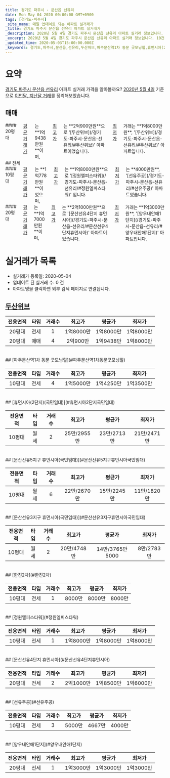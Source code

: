 ```yaml
---
title: 경기도 파주시 - 문산읍 선유리
date: Mon May 04 2020 00:00:00 GMT+0900
tags: [경기도-파주시]
_site_name: 매일 업데이트 되는 아파트 실거래가
_title: 경기도 파주시 문산읍 선유리 아파트 실거래가
_description: 2020년 5월 4일 경기도 파주시 문산읍 선유리 아파트 실거래 정보입니다. 10건 아파트 정보가 있습니다.
_excerpt: 2020년 5월 4일 경기도 파주시 문산읍 선유리 아파트 실거래 정보입니다. 10건 아파트 정보가 있습니다.
_updated_time: 2020-05-03T15:00:00.000Z
_keywords: 경기도,파주시,문산읍,선유리,두산위브,파주문산역1차 동문 굿모닝힐,휴먼시아(2단지)(국민임대),문산선유5지구 휴먼시아(국민임대),문산선유3지구 휴먼시아(국민임대),한진2차,정원엘피스타워,문산선유4단지 휴먼시아,선유주공,양우내안애1단지
---
```





# 요약
<ins>경기도 파주시 문산읍 선유리</ins> 아파트 실거래 가격을 알아볼까요? <ins>2020년 5월 4일</ins> 기준으로 <ins>이번달, 지난달 거래</ins>를 정리해보았습니다.

## 매매
<div class="container">
<div class="twelve columns" markdown="1">
#### 20평대
<ins>평균 거래가</ins>는 **1억9438만원**이며, <ins>최고가</ins>는 **2억900만원**으로 '[두산위브](/경기도-파주시-문산읍-선유리/#두산위브)' 아파트이었습니다. <ins>최저가</ins> 거래는 **1억8000만원**, '[두산위브](/경기도-파주시-문산읍-선유리/#두산위브)' 아파트입니다.
</div>
</div>
## 전세
<div class="container">
<div class="six columns" markdown="1">
#### 10평대
<ins>평균 거래가</ins>는 **1억778만원**이었으며, <ins>최고가</ins>는 **1억8000만원**으로 '[정원엘피스타워](/경기도-파주시-문산읍-선유리/#정원엘피스타워)' 입니다. <ins>최저가</ins>는 **4000만원**, '[선유주공](/경기도-파주시-문산읍-선유리/#선유주공)' 아파트였습니다.
</div>
<div class="six columns" markdown="1">
#### 20평대
<ins>평균 거래가</ins>는 **1억7000만원**이며, <ins>최고가</ins>는 **2억1000만원**으로 '[문산선유4단지 휴먼시아](/경기도-파주시-문산읍-선유리/#문산선유4단지휴먼시아)' 아파트이었습니다. <ins>최저가</ins> 거래는 **1억3000만원**, '[양우내안애1단지](/경기도-파주시-문산읍-선유리/#양우내안애1단지)' 아파트입니다.
</div>
</div>



# 실거래가 목록
- 실거래가 등록일: 2020-05-04
- 업데이트 된 실거래 수: 0 건
- 아파트명을 클릭하면 외부 검색 페이지로 연결됩니다.

## [두산위브](#두산위브)

|전용면적|타입|거래수|최고가|평균가|최저가|
|:---:|:---:|:---:|:---:|:---:|:---:|
|20평대|<span class="deal-type-2">전세</span>|1|1억8000만|1억8000만|1억8000만|
|20평대|<span class="deal-type-1">매매</span>|4|2억900만|1억9438만|1억8000만|

<br/>
## [파주문산역1차 동문 굿모닝힐](#파주문산역1차동문굿모닝힐)

|전용면적|타입|거래수|최고가|평균가|최저가|
|:---:|:---:|:---:|:---:|:---:|:---:|
|10평대|<span class="deal-type-2">전세</span>|4|1억5000만|1억4250만|1억3500만|

<br/>
## [휴먼시아(2단지)(국민임대)](#휴먼시아2단지국민임대)

|전용면적|타입|거래수|최고가|평균가|최저가|
|:---:|:---:|:---:|:---:|:---:|:---:|
|10평대|<span class="deal-type-3">월세</span>|2|25만/2955만|23만/2713만|21만/2471만|

<br/>
## [문산선유5지구 휴먼시아(국민임대)](#문산선유5지구휴먼시아국민임대)

|전용면적|타입|거래수|최고가|평균가|최저가|
|:---:|:---:|:---:|:---:|:---:|:---:|
|10평대|<span class="deal-type-3">월세</span>|6|22만/2670만|15만/2245만|11만/1820만|

<br/>
## [문산선유3지구 휴먼시아(국민임대)](#문산선유3지구휴먼시아국민임대)

|전용면적|타입|거래수|최고가|평균가|최저가|
|:---:|:---:|:---:|:---:|:---:|:---:|
|10평대|<span class="deal-type-3">월세</span>|2|20만/4748만|14만/3765만5000|8만/2783만|

<br/>
## [한진2차](#한진2차)

|전용면적|타입|거래수|최고가|평균가|최저가|
|:---:|:---:|:---:|:---:|:---:|:---:|
|10평대|<span class="deal-type-2">전세</span>|1|8000만|8000만|8000만|

<br/>
## [정원엘피스타워](#정원엘피스타워)

|전용면적|타입|거래수|최고가|평균가|최저가|
|:---:|:---:|:---:|:---:|:---:|:---:|
|10평대|<span class="deal-type-2">전세</span>|1|1억8000만|1억8000만|1억8000만|

<br/>
## [문산선유4단지 휴먼시아](#문산선유4단지휴먼시아)

|전용면적|타입|거래수|최고가|평균가|최저가|
|:---:|:---:|:---:|:---:|:---:|:---:|
|20평대|<span class="deal-type-2">전세</span>|2|2억1000만|1억8500만|1억6000만|

<br/>
## [선유주공](#선유주공)

|전용면적|타입|거래수|최고가|평균가|최저가|
|:---:|:---:|:---:|:---:|:---:|:---:|
|10평대|<span class="deal-type-2">전세</span>|3|5000만|4667만|4000만|

<br/>
## [양우내안애1단지](#양우내안애1단지)

|전용면적|타입|거래수|최고가|평균가|최저가|
|:---:|:---:|:---:|:---:|:---:|:---:|
|20평대|<span class="deal-type-2">전세</span>|1|1억3000만|1억3000만|1억3000만|

<br/>




